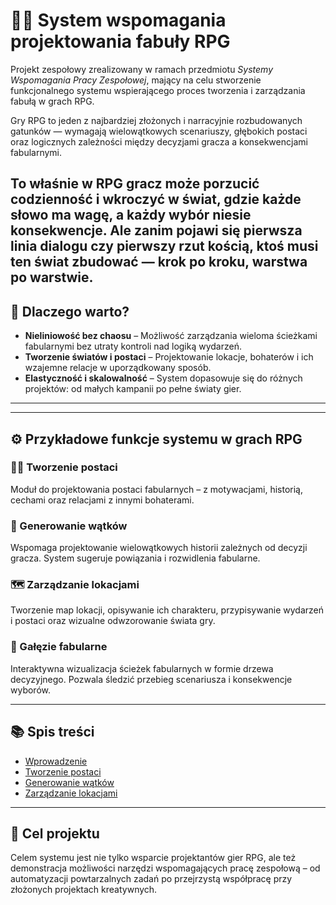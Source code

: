 # 🧙‍♂️ System wspomagania projektowania fabuły RPG

Projekt zespołowy zrealizowany w ramach przedmiotu *Systemy Wspomagania Pracy Zespołowej*, mający na celu stworzenie funkcjonalnego systemu wspierającego proces tworzenia i zarządzania fabułą w grach RPG.

Gry RPG to jeden z najbardziej złożonych i narracyjnie rozbudowanych gatunków — wymagają wielowątkowych scenariuszy, głębokich postaci oraz logicznych zależności między decyzjami gracza a konsekwencjami fabularnymi. 

To właśnie w RPG gracz może porzucić codzienność i wkroczyć w świat, gdzie każde słowo ma wagę, a każdy wybór niesie konsekwencje. Ale zanim pojawi się pierwsza linia dialogu czy pierwszy rzut kością, ktoś musi ten świat zbudować — krok po kroku, warstwa po warstwie.
---

## 🚀 Dlaczego warto?

- **Nieliniowość bez chaosu** – Możliwość zarządzania wieloma ścieżkami fabularnymi bez utraty kontroli nad logiką wydarzeń.
- **Tworzenie światów i postaci** – Projektowanie lokacje, bohaterów i ich wzajemne relacje w uporządkowany sposób.
- **Elastyczność i skalowalność** – System dopasowuje się do różnych projektów: od małych kampanii po pełne światy gier.

---

---
## ⚙️ Przykładowe funkcje systemu w grach RPG

### 🧙‍♂️ Tworzenie postaci
Moduł do projektowania postaci fabularnych – z motywacjami, historią, cechami oraz relacjami z innymi bohaterami.

### 🧩 Generowanie wątków
Wspomaga projektowanie wielowątkowych historii zależnych od decyzji gracza. System sugeruje powiązania i rozwidlenia fabularne.

### 🗺️ Zarządzanie lokacjami
Tworzenie map lokacji, opisywanie ich charakteru, przypisywanie wydarzeń i postaci oraz wizualne odwzorowanie świata gry.

### 🌳 Gałęzie fabularne
Interaktywna wizualizacja ścieżek fabularnych w formie drzewa decyzyjnego. Pozwala śledzić przebieg scenariusza i konsekwencje wyborów.

---

## 📚 Spis treści

- [Wprowadzenie](wprowadzenie.md)
- [Tworzenie postaci](postacie.md)
- [Generowanie wątków](watki.md)
- [Zarządzanie lokacjami](lokacje.md)

---

## 📌 Cel projektu

Celem systemu jest nie tylko wsparcie projektantów gier RPG, ale też demonstracja możliwości narzędzi wspomagających pracę zespołową – od automatyzacji powtarzalnych zadań po przejrzystą współpracę przy złożonych projektach kreatywnych.
